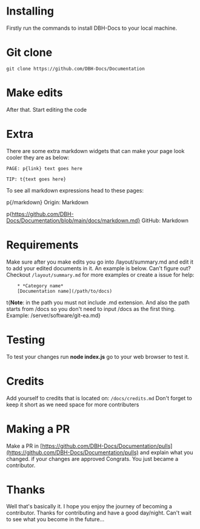 # Installing

Firstly run the commands to install DBH-Docs to your local machine.

# Git clone

```text
git clone https://github.com/DBH-Docs/Documentation
```

# Make edits

After that. Start editing the code

# Extra

There are some extra markdown widgets that can make your page look cooler they are as below:

```text
PAGE: p{link} text goes here
```

```text
TIP: t{text goes here}
```

To see all markdown expressions head to these pages:

p{/markdown} Origin: Markdown

p{https://github.com/DBH-Docs/Documentation/blob/main/docs/markdown.md} GitHub: Markdown

# Requirements

Make sure after you make edits you go into /layout/summary.md and edit it to add your edited documents in it. An example is below. Can't figure out? Checkout `/layout/summary.md` for more examples or create a issue for help:

```text
    * *Category name*
    [Documentation name](/path/to/docs)
```

t{**Note**: in the path you must not include .md extension. And also the path starts from /docs so you don't need to input /docs as the first thing. Example: /server/software/git-ea.md}

# Testing

To test your changes run **node index.js** go to your web browser to test it.

# Credits

Add yourself to credits that is located on: `/docs/credits.md`
Don't forget to keep it short as we need space for more contributers


# Making a PR

Make a PR in [https://github.com/DBH-Docs/Documentation/pulls](https://github.com/DBH-Docs/Documentation/pulls) and explain what you changed. if your changes are approved Congrats. You just became a contributor.

# Thanks

Well that's basically it. I hope you enjoy the journey of becoming a contributor. Thanks for contributing and have a good day/night. Can't wait to see what you become in the future...
